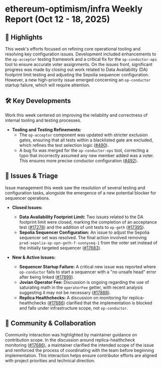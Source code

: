 # ethereum-optimism/infra Weekly Report (Oct 12 - 18, 2025)

## 🚀 Highlights
This week's efforts focused on refining core operational tooling and resolving key configuration issues. Development included enhancements to the `op-acceptor` testing framework and a critical fix for the `op-conductor-ops` tool to ensure accurate voter assignments. On the issues front, significant progress was made by closing out work related to Data Availability (DA) footprint limit testing and adjusting the Sepolia sequencer configuration. However, a new high-priority issue emerged concerning an `op-conductor` startup failure, which will require attention.

## 🛠️ Key Developments
Work this week centered on improving the reliability and correctness of internal tooling and testing processes.

- **Tooling and Testing Refinements:**
  - The `op-acceptor` component was updated with stricter exclusion gates, ensuring that all tests within a blacklisted gate are excluded, which refines the test selection logic ([#490](https://github.com/ethereum-optimism/infra/pull/490)).
  - A bug fix was merged for the `op-conductor-ops` tool, correcting a typo that incorrectly assumed any new member added was a voter. This ensures more precise conductor configuration ([#492](https://github.com/ethereum-optimism/infra/pull/492)).

## 🐛 Issues & Triage
Issue management this week saw the resolution of several testing and configuration tasks, alongside the emergence of a new potential blocker for sequencer operations.

- **Closed Issues:**
  - **Data Availability Footprint Limit:** Two issues related to the DA footprint limit were closed, marking the completion of an acceptance test ([#17278](https://github.com/ethereum-optimism/infra/issues/17278)) and the addition of unit tests to `op-geth` ([#17395](https://github.com/ethereum-optimism/infra/issues/17395)).
  - **Sepolia Sequencer Configuration:** An issue to adjust the Sepolia sequencer set was resolved. The final action involved removing `prod-sepolia-op-opn-geth-f-sunnyseq-1` from the voter set instead of the initially targeted sequencer ([#17683](https://github.com/ethereum-optimism/infra/issues/17683)).

- **New & Active Issues:**
  - **Sequencer Startup Failure:** A critical new issue was reported where `op-conductor` fails to start a sequencer with a "no unsafe head" error after being linked ([#17899](https://github.com/ethereum-optimism/infra/issues/17899)).
  - **Jovian Operator Fee:** Discussion is ongoing regarding the use of saturating math in the `operatorFee` getter, with recent analysis suggesting it may not be necessary ([#17888](https://github.com/ethereum-optimism/infra/issues/17888)).
  - **Replica Healthchecks:** A discussion on monitoring for replica-healthchecks ([#17686](https://github.com/ethereum-optimism/infra/issues/17686)) clarified that the implementation is blocked and falls under infrastructure scope, not `op-conductor`.

## 💬 Community & Collaboration
Community interaction was highlighted by maintainer guidance on contribution scope. In the discussion around replica-healthcheck monitoring ([#17686](https://github.com/ethereum-optimism/infra/issues/17686)), a maintainer clarified the intended scope of the issue and reinforced the process of coordinating with the team before beginning implementation. This interaction helps ensure contributor efforts are aligned with project priorities and technical direction.